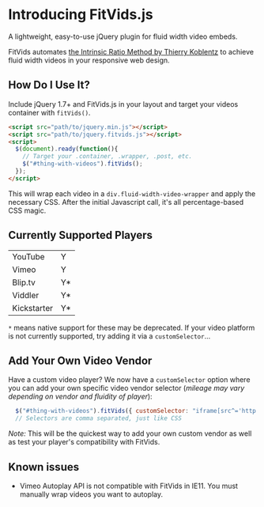 # Introducing FitVids.js
A lightweight, easy-to-use jQuery plugin for fluid width video embeds.

FitVids automates [the Intrinsic Ratio Method by Thierry Koblentz](http://www.alistapart.com/articles/creating-intrinsic-ratios-for-video/) to achieve fluid width videos in your responsive web design.

## How Do I Use It?
Include jQuery 1.7+ and FitVids.js in your layout and target your videos container with `fitVids()`.

```html
<script src="path/to/jquery.min.js"></script>
<script src="path/to/jquery.fitvids.js"></script>
<script>
  $(document).ready(function(){
    // Target your .container, .wrapper, .post, etc.
    $("#thing-with-videos").fitVids();
  });
</script>
```

This will wrap each video in a `div.fluid-width-video-wrapper` and apply the necessary CSS. After the initial Javascript call, it's all percentage-based CSS magic.

## Currently Supported Players

<table>
<tr><td>YouTube</td><td>Y</td></tr>
<tr><td>Vimeo</td><td>Y</td></tr>
<tr><td>Blip.tv</td><td>Y*</td></tr>
<tr><td>Viddler</td><td>Y*</td></tr>
<tr><td>Kickstarter</td><td> Y*</td></tr>
</table>

`*` means native support for these may be deprecated. If your video platform is not currently supported, try adding it via a `customSelector`...

## Add Your Own Video Vendor
Have a custom video player? We now have a `customSelector` option where you can add your own specific video vendor selector (_mileage may vary depending on vendor and fluidity of player_):

```javascript
  $("#thing-with-videos").fitVids({ customSelector: "iframe[src^='http://mycoolvideosite.com'], iframe[src^='http://myviiids.com']"});
  // Selectors are comma separated, just like CSS
```

_Note:_ This will be the quickest way to add your own custom vendor as well as test your player's compatibility with FitVids.

## Known issues

* Vimeo Autoplay API is not compatible with FitVids in IE11. You must manually wrap videos you want to autoplay.
